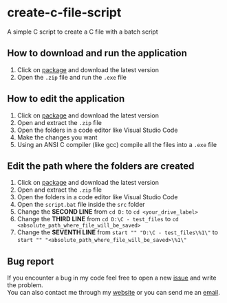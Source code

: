 # create-c-file-script
A simple C script to create a C file with a batch script  

## How to download and run the application
1. Click on [package](https://github.com/andrea-artuso/create-c-file-script/releases/tag/script) and download the latest version
2. Open the `.zip` file and run the `.exe` file

## How to edit the application
1. Click on [package](https://github.com/andrea-artuso/create-c-file-script/releases/tag/script) and download the latest version
2. Open and extract the `.zip` file
3. Open the folders in a code editor like Visual Studio Code
4. Make the changes you want
5. Using an ANSI C compiler (like gcc) compile all the files into a `.exe` file

## Edit the path where the folders are created
1. Click on [package](https://github.com/andrea-artuso/create-c-file-script/releases/tag/script) and download the latest version
2. Open and extract the `.zip` file
3. Open the folders in a code editor like Visual Studio Code 
4. Open the `script.bat` file inside the `src` folder
5. Change the **SECOND LINE** from `cd D:` to `cd <your_drive_label>`
6. Change the **THIRD LINE** from `cd D:\C - test_files` to `cd <absolute_path_where_file_will_be_saved>`
7. Change the **SEVENTH LINE** from `start "" "D:\C - test_files\%1\"` to `start "" "<absolute_path_where_file_will_be_saved>\%1\"`

## Bug report
If you encounter a bug in my code feel free to open a new [issue](https://github.com/andrea-artuso/create-c-file-script/issues) and write the problem.  
You can also contact me through my [website](https://www.andrea-artuso.dev) or you can send me an [email](mailto:andrea.artuso.business@gmail.com).
